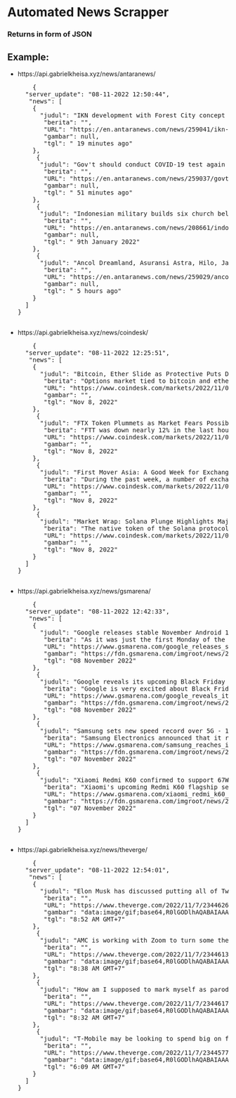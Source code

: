 <h1>Automated News Scrapper</h1>
<h3>Returns in form of JSON<h3>
<h2>Example:</h2>
<ul>
    <li>https://api.gabrielkheisa.xyz/news/antaranews/</li>
    <pre>
    {
  "server_update": "08-11-2022 12:50:44",
   "news": [
    {
      "judul": "IKN development with Forest City concept to mitigate climate change",
       "berita": "",
       "URL": "https://en.antaranews.com/news/259041/ikn-development-with-forest-city-concept-to-mitigate-climate-change",
       "gambar": null,
       "tgl": " 19 minutes ago"
    },
     {
      "judul": "Gov't should conduct COVID-19 test again amid XBB spread:  Asmoro",
       "berita": "",
       "URL": "https://en.antaranews.com/news/259037/govt-should-conduct-covid-19-test-again-amid-xbb-spread-asmoro",
       "gambar": null,
       "tgl": " 51 minutes ago"
    },
     {
      "judul": "Indonesian military builds six church bell towers in Papua",
       "berita": "",
       "URL": "https://en.antaranews.com/news/208661/indonesian-military-builds-six-church-bell-towers-in-papua",
       "gambar": null,
       "tgl": " 9th January 2022"
    },
     {
      "judul": "Ancol Dreamland, Asuransi Astra, Hilo, Janji Jiwa Jiwa Toast are among the winners of the 2022-2023 Brand of the Year Awards.",
       "berita": "",
       "URL": "https://en.antaranews.com/news/259029/ancol-dreamland-asuransi-astra-hilo-janji-jiwa-jiwa-toast-are-among-the-winners-of-the-2022-2023-brand-of-the-year-awards",
       "gambar": null,
       "tgl": " 5 hours ago"
    }
  ]
}
    </pre>
    <li>https://api.gabrielkheisa.xyz/news/coindesk/</li>
    <pre>
    {
  "server_update": "08-11-2022 12:25:51",
   "news": [
    {
      "judul": "Bitcoin, Ether Slide as Protective Puts Draw Demand Amid Sell-Off in FTX's Token",
       "berita": "Options market tied to bitcoin and ether shows renewed bias for puts, perhaps a sign of investor fears that the FTX-Alameda drama may bring another market-wide crash.",
       "URL": "https://www.coindesk.com/markets/2022/11/08/bitcoin-ether-slide-as-protective-puts-draw-demand-amid-sell-off-in-ftx-token/",
       "gambar": "",
       "tgl": "Nov 8, 2022"
    },
     {
      "judul": "FTX Token Plummets as Market Fears Possible Alameda Contagion",
       "berita": "FTT was down nearly 12% in the last hour and over 20% during the last 24 hours.",
       "URL": "https://www.coindesk.com/markets/2022/11/08/ftt-plummets-as-market-fears-possible-alameda-contagion/",
       "gambar": "",
       "tgl": "Nov 8, 2022"
    },
     {
      "judul": "First Mover Asia: A Good Week for Exchange Tokens, Except FTT; Solana Continues Falling",
       "berita": "During the past week, a number of exchange tokens have outperformed bitcoin, including OKX and CRO.  FTT is not among them.",
       "URL": "https://www.coindesk.com/markets/2022/11/08/first-mover-asia-a-good-week-for-exchange-tokens-except-ftt-solana-continues-falling/",
       "gambar": "",
       "tgl": "Nov 8, 2022"
    },
     {
      "judul": "Market Wrap: Solana Plunge Highlights Major Cryptos\u2019 Day in the Red",
       "berita": "The native token of the Solana protocol recently fell over 6%; bitcoin and ether dropped more modestly as investors await the midterm elections and latest inflation data. Market Wrap is CoinDesk\u2019s daily newsletter diving into what happened in today's crypto markets.",
       "URL": "https://www.coindesk.com/markets/2022/11/07/market-wrap-solana-plunge-highlights-major-cryptos-day-in-the-red/",
       "gambar": "",
       "tgl": "Nov 8, 2022"
    }
  ]
}
    </pre>
    <li>https://api.gabrielkheisa.xyz/news/gsmarena/</li>
    <pre>
    {
  "server_update": "08-11-2022 12:42:33",
   "news": [
    {
      "judul": "Google releases stable November Android 13 update, new QPR1 Beta 3.1 too",
       "berita": "As it was just the first Monday of the month, Google released the latest monthly Android update for its still-supported Pixels mere hours ago. The November 2022 update is the last minor one before the bigger December release - which has been in open...",
       "URL": "https://www.gsmarena.com/google_releases_stable_november_android_13_update_new_qpr1_beta_31_too-news-56434.php",
       "gambar": "https://fdn.gsmarena.com/imgroot/news/22/11/google-november-update/-344x215/gsmarena_000.jpg",
       "tgl": "08 November 2022"
    },
     {
      "judul": "Google reveals its upcoming Black Friday deals for Pixel 7, Pixel 7 Pro, and Pixel 6a",
       "berita": "Google is very excited about Black Friday this year, and as such it's letting us know in advance what the deals will be. Over at its online store, the company is now prominently displaying a countdown clock to the start of the deals. At the time of...",
       "URL": "https://www.gsmarena.com/google_reveals_its_upcoming_black_friday_deals_for_pixel_7_pixel_7_pro_and_pixel_6a-news-56433.php",
       "gambar": "https://fdn.gsmarena.com/imgroot/news/22/11/google-black-friday-deals/-344x215/gsmarena_000.jpg",
       "tgl": "08 November 2022"
    },
     {
      "judul": "Samsung sets new speed record over 5G - 1.75Gbps at 10km distance",
       "berita": "Samsung Electronics announced that it reached record-breaking transfer speeds over a 5G mmWave network. The tests were carried out in partnership with NBN Co. a company that is part of an AUD 750 million investment plan in Australia. NBN is using...",
       "URL": "https://www.gsmarena.com/samsung_reaches_insane_download_speeds_over_5g_10km_away_from_source-news-56432.php",
       "gambar": "https://fdn.gsmarena.com/imgroot/news/20/10/samsung-q3-report/-344x215/gsmarena_001.jpg",
       "tgl": "07 November 2022"
    },
     {
      "judul": "Xiaomi Redmi K60 confirmed to support 67W fast charging",
       "berita": "Xiaomi's upcoming Redmi K60 flagship series is set to debut in the coming weeks, although there's still no official date set. The intensity of recent leaks suggests that's fast approaching, and so do the certification documents that are now flying...",
       "URL": "https://www.gsmarena.com/xiaomi_redmi_k60_confirmed_to_support_67w_fast_charging-news-56431.php",
       "gambar": "https://fdn.gsmarena.com/imgroot/news/22/03/xiaomi-redmi-k50-colors/-344x215/gsmarena_001.jpg",
       "tgl": "07 November 2022"
    }
  ]
}
    </pre>
    <li>https://api.gabrielkheisa.xyz/news/theverge/</li>
    <pre>
    {
  "server_update": "08-11-2022 12:54:01",
   "news": [
    {
      "judul": "Elon Musk has discussed putting all of Twitter behind a paywall",
       "berita": "",
       "URL": "https://www.theverge.com/2022/11/7/23446262/elon-musk-twitter-paywall-possible",
       "gambar": "data:image/gif;base64,R0lGODlhAQABAIAAAAAAAP///yH5BAEAAAAALAAAAAABAAEAAAIBRAA7",
       "tgl": "8:52 AM GMT+7"
    },
     {
      "judul": "AMC is working with Zoom to turn some theaters into giant meeting rooms",
       "berita": "",
       "URL": "https://www.theverge.com/2022/11/7/23446136/amc-zoom-rooms-theaters-meetings",
       "gambar": "data:image/gif;base64,R0lGODlhAQABAIAAAAAAAP///yH5BAEAAAAALAAAAAABAAEAAAIBRAA7",
       "tgl": "8:38 AM GMT+7"
    },
     {
      "judul": "How am I supposed to mark myself as parody if I can\u2019t change my screen name, Elon?",
       "berita": "",
       "URL": "https://www.theverge.com/2022/11/7/23446171/screen-name-twitter-musk-parody-whoops",
       "gambar": "data:image/gif;base64,R0lGODlhAQABAIAAAAAAAP///yH5BAEAAAAALAAAAAABAAEAAAIBRAA7",
       "tgl": "8:32 AM GMT+7"
    },
     {
      "judul": "T-Mobile may be looking to spend big on fiber home internet",
       "berita": "",
       "URL": "https://www.theverge.com/2022/11/7/23445777/t-mobile-home-internet-fiber-5g-partnership-search",
       "gambar": "data:image/gif;base64,R0lGODlhAQABAIAAAAAAAP///yH5BAEAAAAALAAAAAABAAEAAAIBRAA7",
       "tgl": "6:09 AM GMT+7"
    }
  ]
}
    </pre>
</ul>
